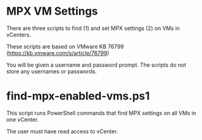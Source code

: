 # MPX VM Settings
There are three scripts to find (1) and set MPX settings (2) on VMs in vCenters.

These scripts are based on VMware KB 76799 (https://kb.vmware.com/s/article/76799)

You will be given a username and password prompt. The scripts do not store any usernames or passwords.

# find-mpx-enabled-vms.ps1

This script runs PowerShell commands that find MPX settings on all VMs in one vCenter.

The user must have read access to vCenter.
